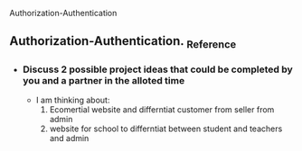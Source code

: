 Authorization-Authentication
## Authorization-Authentication.  [<sub>    Reference </sub>](https://canvas.instructure.com/courses/6888396/discussion_topics/18305210/submit)
   - ### Discuss 2 possible project ideas that could be completed by you and a partner in the alloted time
       - I am thinking about: 
          1. Ecomertial website and differntiat customer from seller from admin
          2. website for school to differntiat between student and teachers and admin